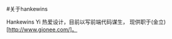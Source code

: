 #关于hankewins

Hankewins Yi 热爱设计，目前以写前端代码谋生， 现供职于(金立)[http://www.gionee.com/]。
























 
